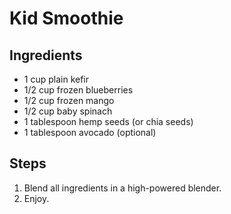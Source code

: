 # Kid Smoothie

## Ingredients
- 1 cup plain kefir
- 1/2 cup frozen blueberries
- 1/2 cup frozen mango
- 1/2 cup baby spinach
- 1 tablespoon hemp seeds (or chia seeds)
- 1 tablespoon avocado (optional)

## Steps
1. Blend all ingredients in a high-powered blender.
2. Enjoy.
